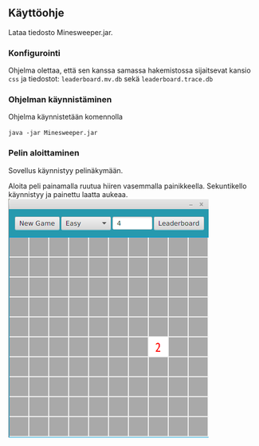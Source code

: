 <h2>Käyttöohje</h2>

Lataa tiedosto Minesweeper.jar.

<h3>Konfigurointi</h3>
Ohjelma olettaa, että sen kanssa samassa hakemistossa sijaitsevat kansio <code>css</code> ja tiedostot: <code>leaderboard.mv.db</code> sekä <code>leaderboard.trace.db</code>

<h3>Ohjelman käynnistäminen</h3>

Ohjelma käynnistetään komennolla

<code>java -jar Minesweeper.jar</code>

<h3>Pelin aloittaminen</h3>

Sovellus käynnistyy pelinäkymään.

Aloita peli painamalla ruutua hiiren vasemmalla painikkeella. 
Sekuntikello käynnistyy ja painettu laatta aukeaa.
![luokkakaavio](start.png)


